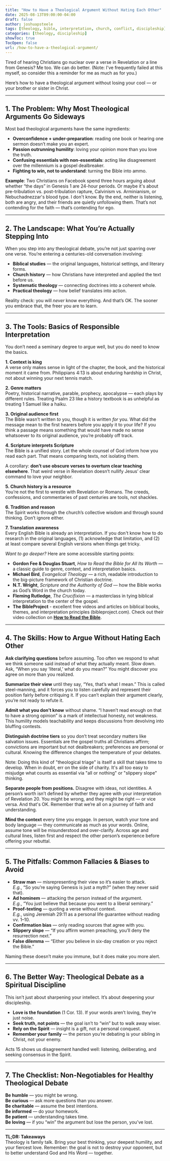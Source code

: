 ```yaml
---
title: "How to Have a Theological Argument Without Hating Each Other"
date: 2025-08-13T09:00:00-04:00
draft: false
author: joshuapsteele
tags: [theology, bible, interpretation, church, conflict, discipleship]
categories: [theology, discipleship]
showToc: true
TocOpen: false
url: /how-to-have-a-theological-argument/
---
```


Tired of hearing Christians go nuclear over a verse in Revelation or a line from Genesis? Me too. We can do better. (Note: I've frequently failed at this myself, so consider this a reminder for me as much as for you.)

Here’s how to have a theological argument without losing your cool — or your brother or sister in Christ.

---

## 1. The Problem: Why Most Theological Arguments Go Sideways

Most bad theological arguments have the same ingredients:

- **Overconfidence + under-preparation**: reading one book or hearing one sermon doesn’t make you an expert.
- **Passion outrunning humility**: loving your opinion more than you love the truth.
- **Confusing essentials with non-essentials**: acting like disagreement over the millennium is a gospel dealbreaker.
- **Fighting to win, not to understand**: turning the Bible into ammo.

**Example**: Two Christians on Facebook spend three hours arguing about whether “the days” in Genesis 1 are 24-hour periods. Or maybe it's about pre-tribulation vs. post-tribulation rapture, Calvinism vs. Arminianism, or Nebuchadnezzar's blood type. I don't know. By the end, neither is listening, both are angry, and their friends are quietly unfollowing them. That’s not contending for the faith — that’s contending for ego.

---

## 2. The Landscape: What You’re Actually Stepping Into

When you step into any theological debate, you’re not just sparring over one verse. You’re entering a centuries-old conversation involving:

- **Biblical studies** — the original languages, historical settings, and literary forms.
- **Church history** — how Christians have interpreted and applied the text before us.
- **Systematic theology** — connecting doctrines into a coherent whole.
- **Practical theology** — how belief translates into action.

Reality check: you will *never* know everything. And that’s OK. The sooner you embrace that, the freer you are to learn.

---

## 3. The Tools: Basics of Responsible Interpretation

You don’t need a seminary degree to argue well, but you do need to know the basics.

**1. Context is king**  
A verse only makes sense in light of the chapter, the book, and the historical moment it came from. Philippians 4:13 is about enduring hardship in Christ, not about winning your next tennis match.

**2. Genre matters**  
Poetry, historical narrative, parable, prophecy, apocalypse — each plays by different rules. Treating Psalm 23 like a history textbook is as unhelpful as treating 1 Samuel like a haiku.

**3. Original audience first**  
The Bible wasn’t written *to* you, though it is written *for* you. What did the message mean to the first hearers before you apply it to your life? If you think a passage means something that would have made no sense whatsoever to its original audience, you’re probably off track.

**4. Scripture interprets Scripture**  
The Bible is a unified story. Let the whole counsel of God inform how you read each part. That means comparing texts, not isolating them. 

A corollary: **don’t use obscure verses to overturn clear teaching elsewhere**. That weird verse in Revelation doesn’t nullify Jesus’ clear command to love your neighbor.

**5. Church history is a resource**  
You’re not the first to wrestle with Revelation or Romans. The creeds, confessions, and commentaries of past centuries are tools, not shackles.

**6. Tradition and reason**  
The Spirit works through the church’s collective wisdom and through sound thinking. Don’t ignore either.

**7. Translation awareness**  
Every English Bible is already an interpretation. If you don't know how to do research in the original languages, (1) acknowledge that limitation, and (2) at least compare several English versions when things get tricky.

*Want to go deeper?* Here are some accessible starting points:
- **Gordon Fee & Douglas Stuart**, *How to Read the Bible for All Its Worth* — a classic guide to genre, context, and interpretation basics.
- **Michael Bird**, *Evangelical Theology* — a rich, readable introduction to the big-picture framework of Christian doctrine.
- **N.T. Wright**, *Scripture and the Authority of God* — how the Bible works as God’s Word in the church today.
- **Fleming Rutledge**, *The Crucifixion* — a masterclass in tying biblical interpretation to the center of the gospel.
- **The BibleProject** - excellent free videos and articles on biblical books, themes, and interpretation principles (bibleproject.com). Check out their video collection on [**How to Read the Bible**](https://bibleproject.com/videos/collections/how-to-read-the-bible/).

---

## 4. The Skills: How to Argue Without Hating Each Other

**Ask clarifying questions** before assuming. Too often we respond to what we think someone said instead of what they actually meant. Slow down. Ask, “When you say ‘literal,’ what do you mean?” You might discover you agree on more than you realized.

**Summarize their view** until they say, “Yes, that’s what I mean.” This is called steel-manning, and it forces you to listen carefully and represent their position fairly before critiquing it. If you can’t explain their argument clearly, you’re not ready to refute it.

**Admit what you don’t know** without shame. “I haven’t read enough on that to have a strong opinion” is a mark of intellectual honesty, not weakness. This humility models teachability and keeps discussions from devolving into bluffing contests.

**Distinguish doctrine tiers** so you don’t treat secondary matters like salvation issues. Essentials are the gospel truths all Christians affirm; convictions are important but not dealbreakers; preferences are personal or cultural. Knowing the difference changes the temperature of your debates.

Note: Doing this kind of "theological triage" is itself a skill that takes time to develop. When in doubt, err on the side of charity. It's all too easy to misjudge what counts as essential via "all or nothing" or "slippery slope" thinking.

**Separate people from positions.** Disagree with ideas, not identities. A person’s worth isn’t defined by whether they agree with your interpretation of Revelation 20. You might be wrong, and they might be right — or vice versa. And that's OK. Remember that we’re all on a journey of faith and understanding.

**Mind the context** every time you engage. In person, watch your tone and body language — they communicate as much as your words. Online, assume tone will be misunderstood and over-clarify. Across age and cultural lines, listen first and respect the other person’s experience before offering your rebuttal.

---

## 5. The Pitfalls: Common Fallacies & Biases to Avoid

- **Straw man** — misrepresenting their view so it’s easier to attack.  
  *E.g.*, “So you’re saying Genesis is just a myth?” (when they never said that).
- **Ad hominem** — attacking the person instead of the argument.  
  *E.g.*, “You just believe that because you went to a liberal seminary.”
- **Proof-texting** — quoting a verse without context.  
  *E.g.*, using Jeremiah 29:11 as a personal life guarantee without reading vv. 1–10.
- **Confirmation bias** — only reading sources that agree with you.
- **Slippery slope** — “If you affirm women preaching, you’ll deny the resurrection next.”
- **False dilemma** — “Either you believe in six-day creation or you reject the Bible.”

Naming these doesn’t make you immune, but it does make you more alert.

---

## 6. The Better Way: Theological Debate as a Spiritual Discipline

This isn’t just about sharpening your intellect. It’s about deepening your discipleship.

- **Love is the foundation** (1 Cor. 13). If your words aren’t loving, they’re just noise.
- **Seek truth, not points** — the goal isn’t to “win” but to walk away wiser.
- **Rely on the Spirit** — insight is a gift, not a personal conquest.
- **Remember your family** — the person you’re debating is your sibling in Christ, not your enemy.

Acts 15 shows us disagreement handled well: listening, deliberating, and seeking consensus in the Spirit.

---

## 7. The Checklist: Non-Negotiables for Healthy Theological Debate

**Be humble** — you might be wrong.  
**Be curious** — ask more questions than you answer.  
**Be charitable** — assume the best intentions.  
**Be informed** — do your homework.  
**Be patient** — understanding takes time.  
**Be loving** — if you “win” the argument but lose the person, you’ve lost.

---

**TL;DR: Takeaways**  
Theology is family talk. Bring your best thinking, your deepest humility, and your fiercest love. Remember: the goal is not to destroy your opponent, but to better understand God and His Word — together.
